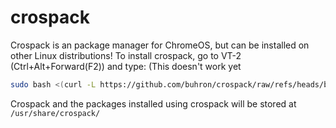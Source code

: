 # crospack
Crospack is an package manager for ChromeOS, but can be installed on other Linux distributions!
To install crospack, go to VT-2 (Ctrl+Alt+Forward(F2)) and type:
(This doesn't work yet
```sh
sudo bash <(curl -L https://github.com/buhron/crospack/raw/refs/heads/beta/installers/install-x86_64.sh)
```
Crospack and the packages installed using crospack will be stored at `/usr/share/crospack/`
## 
